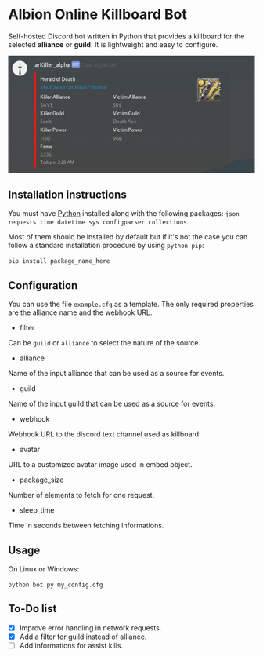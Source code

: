 Albion Online Killboard Bot
===========================

Self-hosted Discord bot written in Python that provides a killboard for the selected **alliance** or **guild**.
It is lightweight and easy to configure.

![example](https://github.com/GuillaumeFavelier/arKiller/blob/master/screenshot.png "Example")

Installation instructions
-------------------------

You must have [Python](https://www.python.org/downloads/) installed along with the following packages:
`json requests time datetime sys configparser collections`

Most of them should be installed by default but if it's not the case you can follow a standard installation procedure by using `python-pip`:

`pip install package_name_here`

Configuration
-------------

You can use the file `example.cfg` as a template. The only required properties are the alliance name and the webhook URL.

* filter

Can be `guild` or `alliance` to select the nature of the source.

* alliance

Name of the input alliance that can be used as a source for events.

* guild

Name of the input guild that can be used as a source for events.

* webhook

Webhook URL to the discord text channel used as killboard.

* avatar

URL to a customized avatar image used in embed object.

* package_size

Number of elements to fetch for one request.

* sleep_time

Time in seconds between fetching informations.

Usage
-----

On Linux or Windows:

`python bot.py my_config.cfg`


To-Do list
----------
- [x] Improve error handling in network requests.
- [x] Add a filter for guild instead of alliance.
- [ ] Add informations for assist kills.
